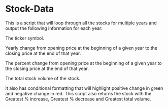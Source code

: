 # Stock-Data
This is a script that will loop through all the stocks for multiple years and output the following information for each year:

The ticker symbol.

Yearly change from opening price at the beginning of a given year to the closing price at the end of that year.

The percent change from opening price at the beginning of a given year to the closing price at the end of that year.

The total stock volume of the stock.

It also has conditional formatting that will highlight positive change in green and negative change in red.
This script also returns the stock with the Greatest % increase, Greatest % decrease and Greatest total volume.


